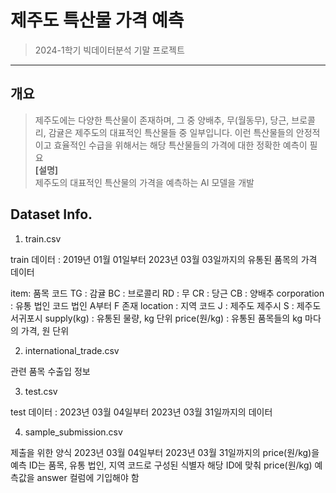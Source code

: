 # 제주도 특산물 가격 예측
> 2024-1학기 빅데이터분석 기말 프로젝트
---

## 개요 
> 제주도에는 다양한 특산물이 존재하며, 
그 중 양배추, 무(월동무), 당근, 브로콜리, 감귤은 제주도의 대표적인 특산물들 중 일부입니다. 
이런 특산물들의 안정적이고 효율적인 수급을 위해서는 해당 특산물들의 가격에 대한 정확한 예측이 필요  
**[설명]**  
제주도의 대표적인 특산물의 가격을 예측하는 AI 모델을 개발
## **Dataset Info.**

1. train.csv

train 데이터 : 2019년 01월 01일부터 2023년 03월 03일까지의 유통된 품목의 가격 데이터
    
item: 품목 코드
TG : 감귤
BC : 브로콜리
RD : 무
CR : 당근
CB : 양배추
corporation : 유통 법인 코드
법인 A부터 F 존재
location : 지역 코드
J : 제주도 제주시
S : 제주도 서귀포시
supply(kg) : 유통된 물량, kg 단위
price(원/kg) : 유통된 품목들의 kg 마다의 가격, 원 단위


2. international_trade.csv

관련 품목 수출입 정보


3. test.csv

test 데이터 : 2023년 03월 04일부터 2023년 03월 31일까지의 데이터


4. sample_submission.csv

제출을 위한 양식
2023년 03월 04일부터 2023년 03월 31일까지의 price(원/kg)을 예측
ID는 품목, 유통 법인, 지역 코드로 구성된 식별자
해당 ID에 맞춰 price(원/kg) 예측값을 answer 컬럼에 기입해야 함


